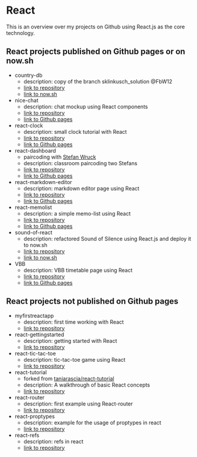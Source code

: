 # React

This is an overview over my projects on Github using React.js as the core technology.

## React projects published on Github pages or on now.sh

- country-db
  - description: copy of the branch sklinkusch_solution @FbW12
  - [link to repository](https://github.com/sklinkusch/country-db)
  - [link to now.sh](https://countrydb.sklinkusch.now.sh)
- nice-chat
  - description: chat mockup using React components
  - [link to repository](https://github.com/sklinkusch/nice-chat)
  - [link to Github pages](https://sklinkusch.github.io/nice-chat)
- react-clock
  - description: small clock tutorial with React
  - [link to repository](https://github.com/sklinkusch/react-clock)
  - [link to Github pages](https://sklinkusch.github.io/react-clock)
- react-dashboard
  - paircoding with [Stefan Wruck](https://github.com/weber-stef)
  - description: classroom paircoding two Stefans
  - [link to repository](https://github.com/sklinkusch/react-dashboard)
  - [link to Github pages](https://sklinkusch.github.io/react-dashboard)
- react-markdown-editor
  - description: markdown editor page using React
  - [link to repository](https://github.com/sklinkusch/react-markdown-editor)
  - [link to Github pages](https://sklinkusch.github.io/react-markdown-editor)
- react-memolist
  - description: a simple memo-list using React
  - [link to repository](https://github.com/sklinkusch/react-memolist)
  - [link to Github pages](https://sklinkusch.github.io/react-memolist)
- sound-of-react
  - description: refactored Sound of Silence using React.js and deploy it to now.sh
  - [link to repository](https://github.com/sklinkusch/sound-of-react)
  - [link to now.sh](https://sound-of-react.sklinkusch.now.sh)
- VBB
  - description: VBB timetable page using React
  - [link to repository](https://github.com/sklinkusch/VBB)
  - [link to Github pages](https://sklinkusch.github.io/VBB)

## React projects not published on Github pages

- myfirstreactapp
  - description: first time working with React
  - [link to repository](https://github.com/sklinkusch/myfirstreactapp)
- react-gettingstarted
  - description: getting started with React
  - [link to repository](https://github.com/sklinkusch/react-gettingstarted)
- react-tic-tac-toe
  - description: tic-tac-toe game using React
  - [link to repository](https://github.com/sklinkusch/react-tic-tac-toe)
- react-tutorial
  - forked from [taniarascia/react-tutorial](https://github.com/taniarascia/react-tutorial)
  - description: A walkthrough of basic React concepts
  - [link to repository](https://github.com/sklinkusch/react-tutorial)
- react-router
  - description: first example using React-router
  - [link to repository](https://github.com/sklinkusch/react-router)
- react-proptypes
  - description: example for the usage of proptypes in react
  - [link to repository](https://github.com/sklinkusch/react-proptypes)
- react-refs
  - description: refs in react
  - [link to repository](https://github.com/sklinkusch/react-refs)

